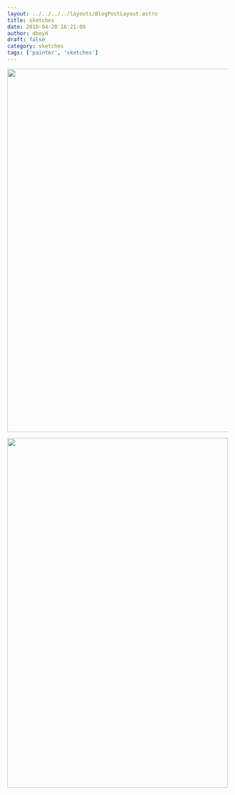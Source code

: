 ```yaml
---
layout: ../../../../layouts/BlogPostLayout.astro
title: sketches
date: 2010-04-20 16:21:09
author: dboyd
draft: false
category: sketches
tags: ['painter', 'sketches']
---
```

<img
    srcset="https://img.selfiespirits.com/images/2010/04/blueHoodie_720.avif 720w, https://img.selfiespirits.com/images/2010/04/blueHoodie_480.avif 480w"
    sizes="(max-width: 720px) 100vw, (max-width: 480px) 100vw"
    src="https://img.selfiespirits.com/images/2010/04/blueHoodie.jpg"
    alt=""
    style="width: auto; height: clamp(0px, 95vh, 831px);"
/>

<img
    srcset="https://img.selfiespirits.com/images/2010/04/dan001_720.avif 720w, https://img.selfiespirits.com/images/2010/04/dan001_480.avif 480w"
    sizes="(max-width: 720px) 100vw, (max-width: 480px) 100vw"
    src="https://img.selfiespirits.com/images/2010/04/dan001.jpg"
    alt=""
    style="width: clamp(0px, 100%, 800px); height: auto;"
/>


